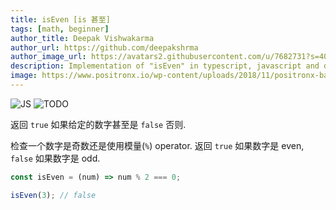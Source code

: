 ```yaml
---
title: isEven [is 甚至]
tags: [math, beginner]
author_title: Deepak Vishwakarma
author_url: https://github.com/deepakshrma
author_image_url: https://avatars2.githubusercontent.com/u/7682731?s=400
description: Implementation of "isEven" in typescript, javascript and deno.
image: https://www.positronx.io/wp-content/uploads/2018/11/positronx-banner-1152-1.jpg
---
```


![JS](https://img.shields.io/badge/supports-javascript-yellow.svg?style=flat-square)
![TODO](https://img.shields.io/badge///TODO-blue.svg?style=flat-square)


返回 `true` 如果给定的数字甚至是 `false` 否则.

检查一个数字是奇数还是使用模量(`%`) operator.
返回 `true` 如果数字是 even, `false` 如果数字是 odd.

```js
const isEven = (num) => num % 2 === 0;
```

```js
isEven(3); // false
```

